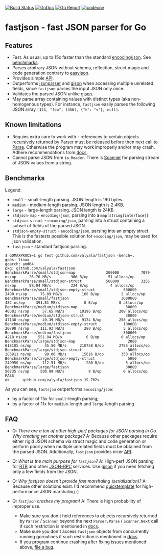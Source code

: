 [![Build Status](https://travis-ci.org/valyala/fastjson.svg)](https://travis-ci.org/valyala/fastjson)
[![GoDoc](https://godoc.org/github.com/valyala/fastjson?status.svg)](http://godoc.org/github.com/valyala/fastjson)
[![Go Report](https://goreportcard.com/badge/github.com/valyala/fastjson)](https://goreportcard.com/report/github.com/valyala/fastjson)
[![codecov](https://codecov.io/gh/valyala/fastjson/branch/master/graph/badge.svg)](https://codecov.io/gh/valyala/fastjson)

# fastjson - fast JSON parser for Go


## Features

  * Fast. As usual, up to 15x faster than the standard [encoding/json](https://golang.org/pkg/encoding/json/).
    See [benchmarks](#benchmarks).
  * Parses arbitrary JSON without schema, reflection, struct magic and code generation
    contrary to [easyjson](https://github.com/mailru/easyjson).
  * Provides simple [API](http://godoc.org/github.com/valyala/fastjson).
  * Outperforms [jsonparser](https://github.com/buger/jsonparser) and [gjson](https://github.com/tidwall/gjson)
    when accessing multiple unrelated fields, since `fastjson` parses the input JSON only once.
  * Validates the parsed JSON unlike [gjson](https://github.com/tidwall/gjson).
  * May parse array containing values with distinct types (aka non-homogenous types).
    For instance, `fastjson` easily parses the following JSON array `[123, "foo", [456], {"k": "v"}, null]`.


## Known limitations

  * Requies extra care to work with - references to certain objects recursively
    returned by [Parser](https://godoc.org/github.com/valyala/fastjson#Parser)
    must be released before then next call to [Parse](https://godoc.org/github.com/valyala/fastjson#Parser.Parse).
    Otherwise the program may work improperly and/or may crash.
    Adhere recommendations from [docs](https://godoc.org/github.com/valyala/fastjson).
  * Cannot parse JSON from `io.Reader`. There is [Scanner](https://godoc.org/github.com/valyala/fastjson#Scanner)
    for parsing stream of JSON values from a string.


## Benchmarks

Legend:

  * `small` - small-length parsing. JSON length is 190 bytes.
  * `medium` - medium-length parsing. JSON length is 2.4KB.
  * `large` - large-length parsing. JSON length is 24KB.
  * `stdjson-map` - `encoding/json`, parsing into a `map[string]interface{}`
  * `stdjson-struct` - `encoding/json`, parsing into a struct containing
    a subset of fields of the parsed JSON.
  * `stdjson-empty-struct` - `encoding/json`, parsing into an empty struct.
    This is the fastests possible solution for `encoding/json`, may be used
    for json validation.
  * `fastjson` - standard fastjson parsing.

```
$ GOMAXPROCS=1 go test github.com/valyala/fastjson -bench=.
goos: linux
goarch: amd64
pkg: github.com/valyala/fastjson
BenchmarkParse/small/stdjson-map         	  200000	      7079 ns/op	  26.70 MB/s	     960 B/op	      51 allocs/op
BenchmarkParse/small/stdjson-struct      	  500000	      3256 ns/op	  58.04 MB/s	     224 B/op	       4 allocs/op
BenchmarkParse/small/stdjson-empty-struct         	  500000	      2490 ns/op	  75.89 MB/s	     168 B/op	       2 allocs/op
BenchmarkParse/small/fastjson                     	 3000000	       482 ns/op	 391.81 MB/s	       0 B/op	       0 allocs/op
BenchmarkParse/medium/stdjson-map                 	   30000	     40381 ns/op	  57.65 MB/s	   10196 B/op	     208 allocs/op
BenchmarkParse/medium/stdjson-struct              	   30000	     47130 ns/op	  49.39 MB/s	    9174 B/op	     258 allocs/op
BenchmarkParse/medium/stdjson-empty-struct        	  100000	     20798 ns/op	 111.93 MB/s	     280 B/op	       5 allocs/op
BenchmarkParse/medium/fastjson                    	  300000	      4218 ns/op	 551.84 MB/s	       0 B/op	       0 allocs/op
BenchmarkParse/large/stdjson-map                  	    2000	    618105 ns/op	  45.50 MB/s	  210758 B/op	    2785 allocs/op
BenchmarkParse/large/stdjson-struct               	    5000	    283911 ns/op	  99.06 MB/s	   15616 B/op	     353 allocs/op
BenchmarkParse/large/stdjson-empty-struct         	    5000	    249950 ns/op	 112.51 MB/s	     280 B/op	       5 allocs/op
BenchmarkParse/large/fastjson                     	   30000	     56235 ns/op	 500.09 MB/s	       9 B/op	       0 allocs/op
PASS
ok  	github.com/valyala/fastjson	19.762s
```

As you can see, `fastsjon` outperforms `encoding/json`:

  * by a factor of 15x for `small`-length parsing;
  * by a factor of 11x for `medium`-length and `large`-length parsing.


## FAQ

  * Q: _There are a ton of other high-perf packages for JSON parsing in Go. Why creating yet another package?_
    A: Because other packages require either rigid JSON schema via struct magic
       and code generation or perform poorly when multiple unrelated fields
       must be obtained from the parsed JSON.
       Additionally, `fastjson` provides nicer [API](http://godoc.org/github.com/valyala/fastjson).

  * Q: _What is the main purpose for `fastjson`?_
    A: High-perf JSON parsing for [RTB](https://www.iab.com/wp-content/uploads/2015/05/OpenRTB_API_Specification_Version_2_3_1.pdf)
       and other [JSON-RPC](https://en.wikipedia.org/wiki/JSON-RPC) services.
       Use [gjson](https://github.com/tidwall/gjson) if you need fetching only a few fields from the JSON.

  * Q: _Why fastjson doesn't provide fast marshaling (serialization)?_
    A: Because other solutions exist. I'd recommend [quicktemplate](https://github.com/valyala/quicktemplate#use-cases)
       for high-performance JSON marshaling :)

  * Q: _`fastjson` crashes my program!_ A: There is high probability of improper use.
       * Make sure you don't hold references to objects recursively returned by `Parser` / `Scanner`
         beyond the next `Parser.Parse` / `Scanner.Next` call
         if such restriction is mentioned in [docs](https://github.com/valyala/fastjson/issues/new).
       * Make sure you don't access `fastjson` objects from concurrently running goroutines
         if such restriction is mentioned in [docs](https://github.com/valyala/fastjson/issues/new).
       * If you program continue crashing after fixing issues mentioned above, [file a bug](https://github.com/valyala/fastjson/issues/new).
